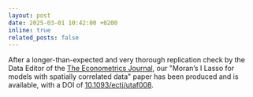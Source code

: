 ```yaml
---
layout: post
date: 2025-03-01 10:42:00 +0200
inline: true
related_posts: false
---
```



After a longer-than-expected and very thorough replication check by the Data Editor of the [The Econometrics Journal](https://academic.oup.com/ectj), our "Moran’s I Lasso for models with spatially correlated data" paper has been produced and is available, with a DOI of [10.1093/ectj/utaf008](https://academic.oup.com/ectj/advance-article/doi/10.1093/ectj/utaf008/8045592?utm_source=advanceaccess&utm_campaign=ectj&utm_medium=email).
